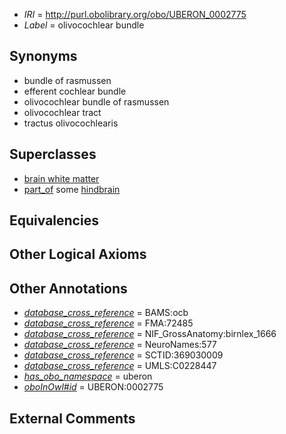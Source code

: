  * *IRI* = http://purl.obolibrary.org/obo/UBERON_0002775
 * *Label* = olivocochlear bundle

## Synonyms

 * bundle of rasmussen
 * efferent cochlear bundle
 * olivocochlear bundle of rasmussen
 * olivocochlear tract
 * tractus olivocochlearis

## Superclasses

 * [brain white matter](../../UBERON/44/UBERON_0003544.md)
 * [part_of](../../BFO/50/BFO_0000050.md) some [hindbrain](../../UBERON/28/UBERON_0002028.md)

## Equivalencies


## Other Logical Axioms


## Other Annotations

 * *[database_cross_reference](../../ef/oboInOwl#hasDbXref.md)* = BAMS:ocb
 * *[database_cross_reference](../../ef/oboInOwl#hasDbXref.md)* = FMA:72485
 * *[database_cross_reference](../../ef/oboInOwl#hasDbXref.md)* = NIF_GrossAnatomy:birnlex_1666
 * *[database_cross_reference](../../ef/oboInOwl#hasDbXref.md)* = NeuroNames:577
 * *[database_cross_reference](../../ef/oboInOwl#hasDbXref.md)* = SCTID:369030009
 * *[database_cross_reference](../../ef/oboInOwl#hasDbXref.md)* = UMLS:C0228447
 * *[has_obo_namespace](../../ce/oboInOwl#hasOBONamespace.md)* = uberon
 * *[oboInOwl#id](../../id/oboInOwl#id.md)* = UBERON:0002775

## External Comments

